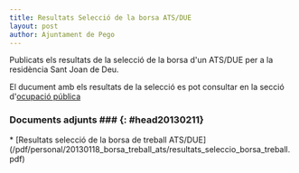 ```yaml
---
title: Resultats Selecció de la borsa ATS/DUE
layout: post
author: Ajuntament de Pego
---
```

Publicats els resultats de la selecció de la borsa d'un ATS/DUE per a la residència Sant Joan de Deu.

El ducument amb els resultats de la selecció es pot consultar en la secció d'[ocupació pública](/serveis/ocupacio_publica.html)

### Documents adjunts ### {: #head20130211}

<div class="pdf-list" markdown="1">
* [Resultats selecció de la borsa de treball ATS/DUE](/pdf/personal/20130118_borsa_treball_ats/resultats_seleccio_borsa_treball.pdf)
</div>